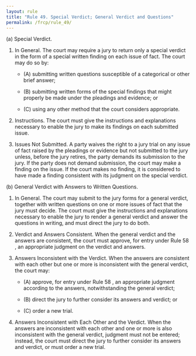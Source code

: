 ```yaml
---
layout: rule
title: "Rule 49. Special Verdict; General Verdict and Questions"
permalink: /frcp/rule_49/
---
```


(a) Special Verdict.


1. In General. The court may require a jury to return only a special verdict in the form of a special written finding on each issue of fact. The court may do so by:


    - (A) submitting written questions susceptible of a categorical or other brief answer;


    - (B) submitting written forms of the special findings that might properly be made under the pleadings and evidence; or


    - (C) using any other method that the court considers appropriate.


2. Instructions. The court must give the instructions and explanations necessary to enable the jury to make its findings on each submitted issue.


3. Issues Not Submitted. A party waives the right to a jury trial on any issue of fact raised by the pleadings or evidence but not submitted to the jury unless, before the jury retires, the party demands its submission to the jury. If the party does not demand submission, the court may make a finding on the issue. If the court makes no finding, it is considered to have made a finding consistent with its judgment on the special verdict.


(b) General Verdict with Answers to Written Questions.


1. In General. The court may submit to the jury forms for a general verdict, together with written questions on one or more issues of fact that the jury must decide. The court must give the instructions and explanations necessary to enable the jury to render a general verdict and answer the questions in writing, and must direct the jury to do both.


2. Verdict and Answers Consistent. When the general verdict and the answers are consistent, the court must approve, for entry under Rule 58 , an appropriate judgment on the verdict and answers.


3. Answers Inconsistent with the Verdict. When the answers are consistent with each other but one or more is inconsistent with the general verdict, the court may:


    - (A) approve, for entry under Rule 58 , an appropriate judgment according to the answers, notwithstanding the general verdict;


    - (B) direct the jury to further consider its answers and verdict; or


    - (C) order a new trial.


4. Answers Inconsistent with Each Other and the Verdict. When the answers are inconsistent with each other and one or more is also inconsistent with the general verdict, judgment must not be entered; instead, the court must direct the jury to further consider its answers and verdict, or must order a new trial.
